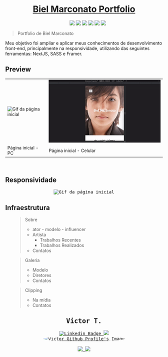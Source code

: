<h1 align="center">
    <a href="https://www.bielmarconato.com.br/">
        Biel Marconato Portfolio
    </a>
</h1>

<ul type="none" align="center">
    <li>
        <img src="https://img.shields.io/badge/HTML5-E34F26?style=for-the-badge&logo=html5&logoColor=white" height="35px">
        <img src="https://img.shields.io/badge/JavaScript-F7DF1E?style=for-the-badge&logo=javascript&logoColor=black" height="35px">
        <a href="https://nextjs.org/"><img src="https://img.shields.io/badge/next.js-000000?style=for-the-badge&logo=nextdotjs&logoColor=white" height="35px"></a>
        <a href="https://nodejs.org/pt-br/"><img src="https://img.shields.io/badge/Node.js-43853D?style=for-the-badge&logo=node.js&logoColor=white" height="35px"></a>
        <img src="https://img.shields.io/badge/Sass-CC6699?style=for-the-badge&logo=sass&logoColor=white" height="35px">
        <a href="https://www.framer.com/motion/"><img src="https://img.shields.io/badge/Framer-black?style=for-the-badge&logo=framer&logoColor=blue" height="35px"></a>
</ul>
<div>
    <p>
        <blockquote>Portfolio de Biel Marconato</blockquote>
    Meu objetivo foi ampliar e aplicar meus conhecimentos de desenvolvimento front-end, principalmente na responsividade, utilizando das seguintes ferramentas: NextJS, SASS e Framer.
    </p>
</div>
<div>
    <div>
        <h2>Preview</h2>
        <table align="center">
            <tr>
                <td><img src=".github/pginit.gif" alt="Gif da página inicial" width="470px"></td>
                <td><img src=".github/pginit_mobile.gif" alt="Gif da página inicial" width="470px"></td>
            </tr>
            <tr>
                <td>Página inicial - PC</td>
                <td>Página inicial - Celular</td>
            </tr>
        </table>
    </div>
</div>
<br />

<div>
    <h2>Responsividade</h2>
    <div align="center">
        <kbd><img src=".github/responsive.gif" alt="Gif da página inicial" width="800px"></kbd>
    </div>
</div>

<div>
    <h2>Infraestrutura</h2>
    <ul type="none">
        <li>
            <blockquote>
                Sobre
                <ul>
                    <li> ator - modelo - influencer
                    <li> Artista
                        <ul>
                            <li> Trabalhos Recentes
                            <li> Trabalhos Realizados
                        </ul>
                    <li> Contatos
                </ul>
            </blockquote>
        <li>
            <blockquote>
                Galeria
                <ul>
                    <li> Modelo
                    <li> Diretores
                    <li> Contatos
                </ul>
            </blockquote>
        <li>
            <blockquote>
                Clipping
                <ul>
                    <li> Na mídia
                    <li> Contatos
                </ul>
            </blockquote>
    </ul>
</div>
<div align="center">
    <div>
        <kbd>
            <h2>Victor T.</h2>
            <div>
                <a href="https://www.linkedin.com/in/victor-garcia-707824264/">
                    <img src="https://img.shields.io/badge/-Victor-blue?style=for-the-badge&logo=Linkedin&logoColor=white&link=https://www.linkedin.com/in/victor-garcia-707824264/" alt="Linkedin Badge">
                </a>
                <a href="https://stackoverflow.com/users/17405168/vizy">
                    <img src="https://img.shields.io/badge/Stack_Overflow-FE7A16?style=for-the-badge&logo=stack-overflow&logoColor=white">
                </a>
                <br />
            </div>
            <a href="https://github.com/vitu1928">
                <img style="border-radius: 50%;" src="https://avatars.githubusercontent.com/u/58984150?v=4" width="100px;" alt="Victor Github Profile's Image" />
                <br />
            </a>
            <div>
                <br />
                <a href="https://discordapp.com/users/731522255133081650">
                    <img src="https://img.shields.io/badge/Discord-5865F2?style=for-the-badge&logo=discord&logoColor=white">
                </a>
                <a href="https://steamcommunity.com/profiles/76561199090763008/">
                    <img src="https://img.shields.io/badge/Steam-000000?style=for-the-badge&logo=steam&logoColor=white">
                </a>
            </div>
        </kbd>
    </div>
